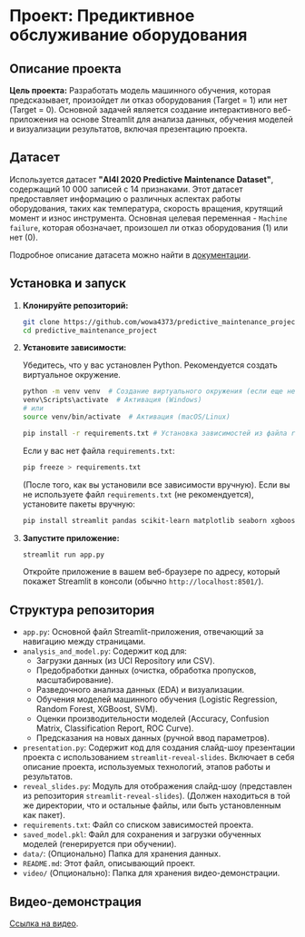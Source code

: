 # Проект: Предиктивное обслуживание оборудования

## Описание проекта

**Цель проекта:** Разработать модель машинного обучения, которая предсказывает, произойдет ли отказ оборудования (Target = 1) или нет (Target = 0).  Основной задачей является создание интерактивного веб-приложения на основе Streamlit для анализа данных, обучения моделей и визуализации результатов, включая презентацию проекта.

## Датасет

Используется датасет **"AI4I 2020 Predictive Maintenance Dataset"**, содержащий 10 000 записей с 14 признаками.  Этот датасет предоставляет информацию о различных аспектах работы оборудования, таких как температура, скорость вращения, крутящий момент и износ инструмента.  Основная целевая переменная - `Machine failure`, которая обозначает, произошел ли отказ оборудования (1) или нет (0).

Подробное описание датасета можно найти в [документации](https://archive.ics.uci.edu/dataset/601/predictive+maintenance+data).

## Установка и запуск

1.  **Клонируйте репозиторий:**

    ```bash
    git clone https://github.com/wowa4373/predictive_maintenance_project/
    cd predictive_maintenance_project
    ```

2.  **Установите зависимости:**

    Убедитесь, что у вас установлен Python.  Рекомендуется создать виртуальное окружение.

    ```bash
    python -m venv venv  # Создание виртуального окружения (если еще не создано)
    venv\Scripts\activate  # Активация (Windows)
    # или
    source venv/bin/activate  # Активация (macOS/Linux)

    pip install -r requirements.txt # Установка зависимостей из файла requirements.txt
    ```

    Если у вас нет файла `requirements.txt`:

    ```bash
    pip freeze > requirements.txt
    ```
    (После того, как вы установили все зависимости вручную).  Если вы не используете файл `requirements.txt` (не рекомендуется), установите пакеты вручную:

    ```bash
    pip install streamlit pandas scikit-learn matplotlib seaborn xgboost ucimlrepo streamlit-reveal-slides
    ```

3.  **Запустите приложение:**

    ```bash
    streamlit run app.py
    ```

    Откройте приложение в вашем веб-браузере по адресу, который покажет Streamlit в консоли (обычно `http://localhost:8501/`).

## Структура репозитория

*   `app.py`: Основной файл Streamlit-приложения, отвечающий за навигацию между страницами.
*   `analysis_and_model.py`: Содержит код для:
    *   Загрузки данных (из UCI Repository или CSV).
    *   Предобработки данных (очистка, обработка пропусков, масштабирование).
    *   Разведочного анализа данных (EDA) и визуализации.
    *   Обучения моделей машинного обучения (Logistic Regression, Random Forest, XGBoost, SVM).
    *   Оценки производительности моделей (Accuracy, Confusion Matrix, Classification Report, ROC Curve).
    *   Предсказания на новых данных (ручной ввод параметров).
*   `presentation.py`:  Содержит код для создания слайд-шоу презентации проекта с использованием `streamlit-reveal-slides`.  Включает в себя описание проекта, используемых технологий, этапов работы и результатов.
*   `reveal_slides.py`:  Модуль для отображения слайд-шоу (представлен из репозитория `streamlit-reveal-slides`). (Должен находиться в той же директории, что и остальные файлы, или быть установленным как пакет).
*   `requirements.txt`: Файл со списком зависимостей проекта.
*   `saved_model.pkl`:  Файл для сохранения и загрузки обученных моделей (генерируется при обучении).
*   `data/`: (Опционально) Папка для хранения данных.
*   `README.md`:  Этот файл, описывающий проект.
*   `video/` (Опционально):  Папка для хранения видео-демонстрации.

## Видео-демонстрация

[Ссылка на видео](video/demo.mp4).
